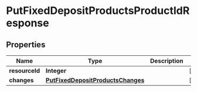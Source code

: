 
# PutFixedDepositProductsProductIdResponse

## Properties
Name | Type | Description | Notes
------------ | ------------- | ------------- | -------------
**resourceId** | **Integer** |  |  [optional]
**changes** | [**PutFixedDepositProductsChanges**](PutFixedDepositProductsChanges.md) |  |  [optional]



